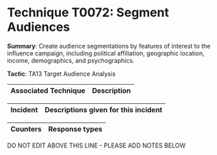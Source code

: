 # Technique T0072: Segment Audiences

**Summary**: Create audience segmentations by features of interest to the influence campaign, including political affiliation, geographic location, income, demographics, and psychographics.

**Tactic**: TA13 Target Audience Analysis           


| Associated Technique | Description |
| --------- | ------------------------- |



| Incident | Descriptions given for this incident |
| -------- | -------------------- |



| Counters | Response types |
| -------- | -------------- |


DO NOT EDIT ABOVE THIS LINE - PLEASE ADD NOTES BELOW